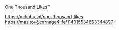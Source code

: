 One Thousand Likes™

[<span class="invisible">https://</span><span class="">mihobu.lol/one-thousand-likes</span><span class="invisible"></span>](https://mihobu.lol/one-thousand-likes) [<span class="invisible">https://</span><span class="ellipsis">mas.to/@carnage4life/114015534</span><span class="invisible">863344899</span>](https://mas.to/@carnage4life/114015534863344899)